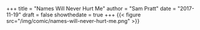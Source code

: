 +++
title = "Names Will Never Hurt Me"
author = "Sam Pratt"
date = "2017-11-19"
draft = false
showthedate = true
+++
{{< figure src="/img/comic/names-will-never-hurt-me.png" >}}